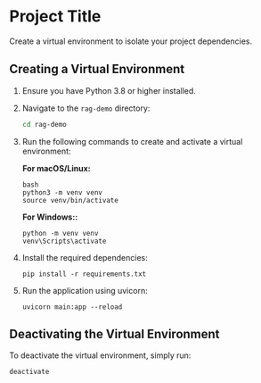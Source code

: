 # Project Title

Create a virtual environment to isolate your project dependencies.

## Creating a Virtual Environment

1. Ensure you have Python 3.8 or higher installed.
2. Navigate to the `rag-demo` directory:
   ```bash
   cd rag-demo
3. Run the following commands to create and activate a virtual environment:

   **For macOS/Linux:**
   ```
   bash
   python3 -m venv venv
   source venv/bin/activate
    ```
   **For Windows::**
   ```
   python -m venv venv
   venv\Scripts\activate
   ```

4. Install the required dependencies:

   ```
   pip install -r requirements.txt
   ```

5. Run the application using uvicorn:

    ```
    uvicorn main:app --reload
    ```



## Deactivating the Virtual Environment

To deactivate the virtual environment, simply run:

```bash
deactivate


